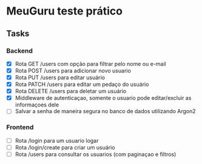 # MeuGuru teste prático

## Tasks

### Backend

- [x] Rota GET /users com opção para filtrar pelo nome ou e-mail
- [x] Rota POST /users para adicionar novo usuario
- [x] Rota PUT /users para editar usuário
- [x] Rota PATCH /users para editar um pedaço do usuário
- [x] Rota DELETE /users para deletar um usuário
- [x] Middleware de autenticaçao, somente o usuario pode editar/excluir as informaçoes dele
- [ ] Salvar a senha de maneira segura no banco de dados utilizando Argon2

### Frontend

- [ ] Rota /login para um usuario logar
- [ ] Rota /login/create para criar um usuário
- [ ] Rota /users para consultar os usuarios (com paginaçao e filtros)
